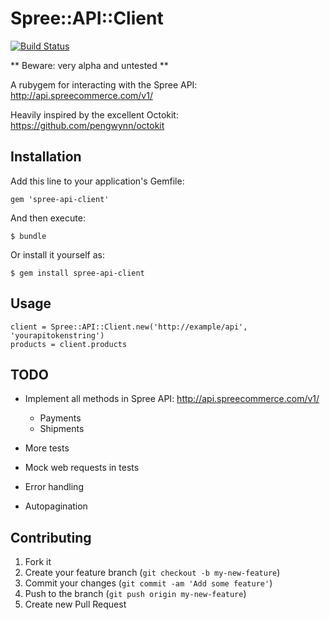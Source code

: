 # Spree::API::Client

[![Build Status](https://secure.travis-ci.org/andrew/spree-api-client.png)](https://travis-ci.org/andrew/spree-api-client)

** Beware: very alpha and untested **

A rubygem for interacting with the Spree API: http://api.spreecommerce.com/v1/

Heavily inspired by the excellent Octokit: https://github.com/pengwynn/octokit

## Installation

Add this line to your application's Gemfile:

    gem 'spree-api-client'

And then execute:

    $ bundle

Or install it yourself as:

    $ gem install spree-api-client

## Usage

    client = Spree::API::Client.new('http://example/api', 'yourapitokenstring')
    products = client.products

## TODO

* Implement all methods in Spree API: http://api.spreecommerce.com/v1/
  * Payments
  * Shipments

* More tests
* Mock web requests in tests
* Error handling
* Autopagination

## Contributing

1. Fork it
2. Create your feature branch (`git checkout -b my-new-feature`)
3. Commit your changes (`git commit -am 'Add some feature'`)
4. Push to the branch (`git push origin my-new-feature`)
5. Create new Pull Request
